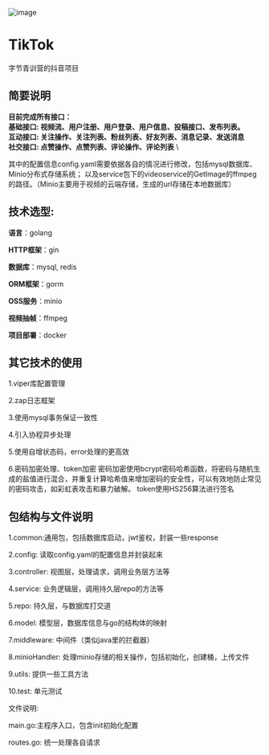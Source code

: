 ![image](https://github.com/137TEDdy/douyinProject/assets/120385461/aa446fe7-d99f-4848-b810-28c4c2f4c63f)
# TikTok
字节青训营的抖音项目


## 简要说明
**目前完成所有接口： \
基础接口: 视频流、用户注册、用户登录、用户信息、投稿接口、发布列表。 \
互动接口: 关注操作、关注列表、粉丝列表、好友列表、消息记录、发送消息 \
社交接口: 点赞操作、点赞列表、评论操作、评论列表**  \

其中的配置信息config.yaml需要依据各自的情况进行修改，包括mysql数据库、Minio分布式存储系统； 以及service包下的videoservice的GetImage的ffmpeg的路径。（Minio主要用于视频的云端存储，生成的url存储在本地数据库）

## 技术选型:
**语言**：golang 

**HTTP框架**：gin 

**数据库**：mysql,  redis 

**ORM框架**：gorm   

**OSS服务**：minio  

**视频抽帧**：ffmpeg   

**项目部署**：docker 




## 其它技术的使用
1.viper库配置管理

2.zap日志框架

3.使用mysql事务保证一致性

4.引入协程异步处理

5.使用自增状态码，error处理的更高效

6.密码加密处理、token加密
密码加密使用bcrypt密码哈希函数，将密码与随机生成的盐值进行混合，并重复计算哈希值来增加密码的安全性，可以有效地防止常见的密码攻击，如彩虹表攻击和暴力破解。
token使用HS256算法进行签名




## 包结构与文件说明
1.common:通用包，包括数据库启动，jwt鉴权，封装一些response

2.config: 读取config.yaml的配置信息并封装起来

3.controller: 视图层，处理请求，调用业务层方法等

4.service: 业务逻辑层，调用持久层repo的方法等

5.repo: 持久层，与数据库打交道

6.model: 模型层，数据库信息与go的结构体的映射

7.middleware: 中间件（类似java里的拦截器）

8.minioHandler: 处理minio存储的相关操作，包括初始化，创建桶，上传文件

9.utils: 提供一些工具方法

10.test: 单元测试

文件说明:

main.go:主程序入口，包含init初始化配置

routes.go: 统一处理各自请求


